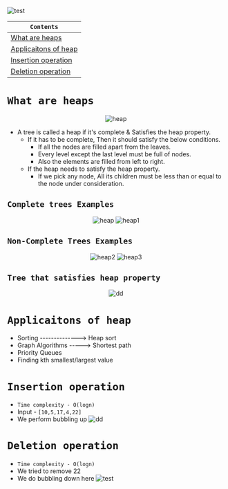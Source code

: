 ![test](https://github.com/devrath/studious-ds-adventure/assets/1456191/06cc5207-49ee-4d76-a3ea-1ac71215bee9)<div align="center">

| `Contents` |
| ---------- |
| [What are heaps](https://github.com/devrath/studious-ds-adventure/blob/main/collection/Trees/BinaryTree/Heaps/README.md#what-are-heaps) |
| [Applicaitons of heap](https://github.com/devrath/studious-ds-adventure/blob/main/collection/Trees/BinaryTree/Heaps/README.md#applicaitons-of-heap) |
| [Insertion operation](https://github.com/devrath/studious-ds-adventure/tree/main/collection/Trees/BinaryTree/Heaps#insertion-operation) |
| [Deletion operation](https://github.com/devrath/studious-ds-adventure/blob/main/collection/Trees/BinaryTree/Heaps/README.md#deletion-operation) |

</div>


# `What are heaps`

<div align="center">
  
![heap](https://github.com/devrath/studious-ds-adventure/assets/1456191/2d199273-83ec-4229-b4fc-6462ad6efcf1)

</div>

* A tree is called a heap if it's complete & Satisfies the heap property.
  * If it has to be complete, Then it should satisfy the below conditions.
    * If all the nodes are filled apart from the leaves.
    * Every level except the last level must be full of nodes.
    * Also the elements are filled from left to right.
  * If the heap needs to satisfy the heap property.
    * If we pick any node, All its children must be less than or equal to the node under consideration. 
 
  
## `Complete trees Examples`
<div align="center">
  
![heap](https://github.com/devrath/studious-ds-adventure/assets/1456191/e2b65626-1e7d-4ff5-9151-271d3d29b74b)
![heap1](https://github.com/devrath/studious-ds-adventure/assets/1456191/1a2f8bd9-53df-4f28-9f9c-3223c57a2239)

</div>

## `Non-Complete Trees Examples`
<div align="center">

![heap2](https://github.com/devrath/studious-ds-adventure/assets/1456191/41af9d3b-0552-42c8-b954-172304aab6f9)
![heap3](https://github.com/devrath/studious-ds-adventure/assets/1456191/6e05e5be-f325-43bd-a88c-d1e12023958a)

</div>

## `Tree that satisfies heap property`

<div align="center">

![dd](https://github.com/devrath/studious-ds-adventure/assets/1456191/c72df89f-ea11-4f47-a787-fc2cf1d099b8)

</div>

# `Applicaitons of heap`
* Sorting --------------> Heap sort
* Graph Algorithms -----> Shortest path
* Priority Queues
* Finding kth smallest/largest value

# `Insertion operation`
*  `Time complexity - O(logn)`
*  Input - `[10,5,17,4,22]`
*  We perform bubbling up 
![dd](https://github.com/devrath/studious-ds-adventure/assets/1456191/a6d2381c-ef3f-4fb2-acaf-6c47e5133bf5)

# `Deletion operation`
*  `Time complexity - O(logn)`
*  We tried to remove 22
*  We do bubbling down here
![test](https://github.com/devrath/studious-ds-adventure/assets/1456191/226a95aa-9551-4efe-a24b-4d93e6d625e7)

